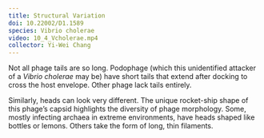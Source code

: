 ```yaml
---
title: Structural Variation
doi: 10.22002/D1.1589
species: Vibrio cholerae
video: 10_4_Vcholerae.mp4
collector: Yi-Wei Chang
---
```


Not all phage tails are so long. Podophage (which this unidentified attacker of a *Vibrio cholerae* may be) have short tails that extend after docking to cross the host envelope. Other phage lack tails entirely.

Similarly, heads can look very different. The unique rocket-ship shape of this phage’s capsid highlights the diversity of phage morphology. Some, mostly infecting archaea in extreme environments, have heads shaped like bottles or lemons. Others take the form of long, thin filaments.


